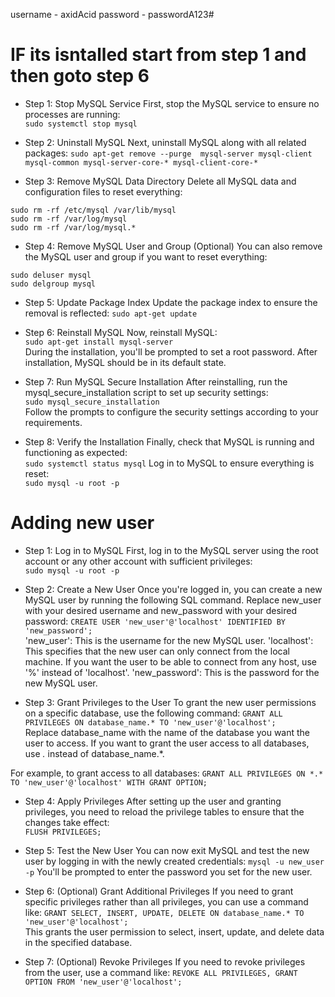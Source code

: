 username - axidAcid
password - passwordA123#


# IF its isntalled start from step 1 and then goto step 6

- Step 1: Stop MySQL Service
First, stop the MySQL service to ensure no processes are running:  
```sudo systemctl stop mysql```
- Step 2: Uninstall MySQL
Next, uninstall MySQL along with all related packages:
```sudo apt-get remove --purge  mysql-server mysql-client mysql-common mysql-server-core-* mysql-client-core-*```


- Step 3: Remove MySQL Data Directory
Delete all MySQL data and configuration files to reset everything:  
```
sudo rm -rf /etc/mysql /var/lib/mysql
sudo rm -rf /var/log/mysql
sudo rm -rf /var/log/mysql.*
````
- Step 4: Remove MySQL User and Group (Optional)
You can also remove the MySQL user and group if you want to reset everything:
```
sudo deluser mysql
sudo delgroup mysql
```
- Step 5: Update Package Index
Update the package index to ensure the removal is reflected:  ```sudo apt-get update```

- Step 6: Reinstall MySQL
Now, reinstall MySQL:  
```sudo apt-get install mysql-server```   
During the installation, you'll be prompted to set a root password. After installation, MySQL should be in its default state.

- Step 7: Run MySQL Secure Installation
After reinstalling, run the mysql_secure_installation script to set up security settings:  
```sudo mysql_secure_installation```  
Follow the prompts to configure the security settings according to your requirements.

- Step 8: Verify the Installation
Finally, check that MySQL is running and functioning as expected:   
```sudo systemctl status mysql```
Log in to MySQL to ensure everything is reset:  
```sudo mysql -u root -p```


# Adding new user

- Step 1: Log in to MySQL
First, log in to the MySQL server using the root account or any other account with sufficient privileges:  
```sudo mysql -u root -p```
- Step 2: Create a New User
Once you're logged in, you can create a new MySQL user by running the following SQL command. Replace new_user with your desired username and new_password with your desired password:
```CREATE USER 'new_user'@'localhost' IDENTIFIED BY 'new_password';```  
'new_user': This is the username for the new MySQL user.
'localhost': This specifies that the new user can only connect from the local machine. If you want the user to be able to connect from any host, use '%' instead of 'localhost'.
'new_password': This is the password for the new MySQL user.  


- Step 3: Grant Privileges to the User
To grant the new user permissions on a specific database, use the following command:
```GRANT ALL PRIVILEGES ON database_name.* TO 'new_user'@'localhost';```  
Replace database_name with the name of the database you want the user to access. If you want to grant the user access to all databases, use *.* instead of database_name.*.

For example, to grant access to all databases:
```GRANT ALL PRIVILEGES ON *.* TO 'new_user'@'localhost' WITH GRANT OPTION;```


- Step 4: Apply Privileges
After setting up the user and granting privileges, you need to reload the privilege tables to ensure that the changes take effect:  
```FLUSH PRIVILEGES;```


- Step 5: Test the New User
You can now exit MySQL and test the new user by logging in with the newly created credentials:
```mysql -u new_user -p```
You'll be prompted to enter the password you set for the new user.

- Step 6: (Optional) Grant Additional Privileges
If you need to grant specific privileges rather than all privileges, you can use a command like:
```GRANT SELECT, INSERT, UPDATE, DELETE ON database_name.* TO 'new_user'@'localhost';```  
This grants the user permission to select, insert, update, and delete data in the specified database.

- Step 7: (Optional) Revoke Privileges
If you need to revoke privileges from the user, use a command like:
```REVOKE ALL PRIVILEGES, GRANT OPTION FROM 'new_user'@'localhost';```